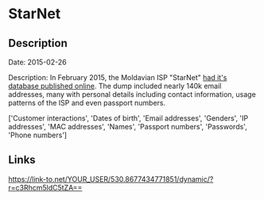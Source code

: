# StarNet

## Description

Date: 2015-02-26

Description:
In February 2015, the Moldavian ISP &quot;StarNet&quot; <a href="http://www.moldova.org/the-database-of-an-internet-provider-from-moldova-was-stolen-and-published/" target="_blank" rel="noopener">had it's database published online</a>. The dump included nearly 140k email addresses, many with personal details including contact information, usage patterns of the ISP and even passport numbers.


['Customer interactions', 'Dates of birth', 'Email addresses', 'Genders', 'IP addresses', 'MAC addresses', 'Names', 'Passport numbers', 'Passwords', 'Phone numbers']

## Links

https://link-to.net/YOUR_USER/530.8677434771851/dynamic/?r=c3Rhcm5ldC5tZA==